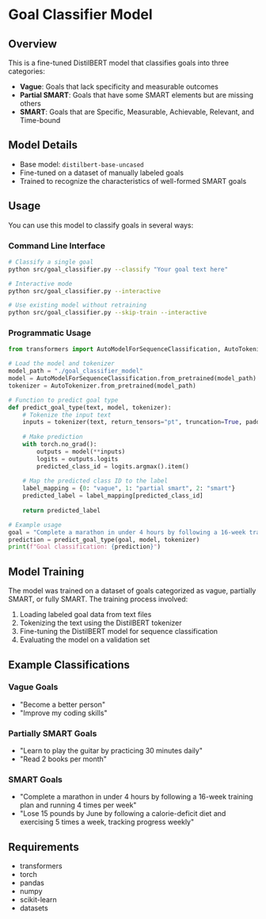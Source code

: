 # Goal Classifier Model

## Overview
This is a fine-tuned DistilBERT model that classifies goals into three categories:
- **Vague**: Goals that lack specificity and measurable outcomes
- **Partial SMART**: Goals that have some SMART elements but are missing others
- **SMART**: Goals that are Specific, Measurable, Achievable, Relevant, and Time-bound

## Model Details
- Base model: `distilbert-base-uncased`
- Fine-tuned on a dataset of manually labeled goals
- Trained to recognize the characteristics of well-formed SMART goals

## Usage
You can use this model to classify goals in several ways:

### Command Line Interface
```bash
# Classify a single goal
python src/goal_classifier.py --classify "Your goal text here"

# Interactive mode
python src/goal_classifier.py --interactive

# Use existing model without retraining
python src/goal_classifier.py --skip-train --interactive
```

### Programmatic Usage
```python
from transformers import AutoModelForSequenceClassification, AutoTokenizer

# Load the model and tokenizer
model_path = "./goal_classifier_model"
model = AutoModelForSequenceClassification.from_pretrained(model_path)
tokenizer = AutoTokenizer.from_pretrained(model_path)

# Function to predict goal type
def predict_goal_type(text, model, tokenizer):
    # Tokenize the input text
    inputs = tokenizer(text, return_tensors="pt", truncation=True, padding=True, max_length=128)
    
    # Make prediction
    with torch.no_grad():
        outputs = model(**inputs)
        logits = outputs.logits
        predicted_class_id = logits.argmax().item()
    
    # Map the predicted class ID to the label
    label_mapping = {0: "vague", 1: "partial smart", 2: "smart"}
    predicted_label = label_mapping[predicted_class_id]
    
    return predicted_label

# Example usage
goal = "Complete a marathon in under 4 hours by following a 16-week training plan"
prediction = predict_goal_type(goal, model, tokenizer)
print(f"Goal classification: {prediction}")
```

## Model Training
The model was trained on a dataset of goals categorized as vague, partially SMART, or fully SMART. The training process involved:
1. Loading labeled goal data from text files
2. Tokenizing the text using the DistilBERT tokenizer
3. Fine-tuning the DistilBERT model for sequence classification
4. Evaluating the model on a validation set

## Example Classifications

### Vague Goals
- "Become a better person"
- "Improve my coding skills"

### Partially SMART Goals
- "Learn to play the guitar by practicing 30 minutes daily"
- "Read 2 books per month"

### SMART Goals
- "Complete a marathon in under 4 hours by following a 16-week training plan and running 4 times per week"
- "Lose 15 pounds by June by following a calorie-deficit diet and exercising 5 times a week, tracking progress weekly"

## Requirements
- transformers
- torch
- pandas
- numpy
- scikit-learn
- datasets

